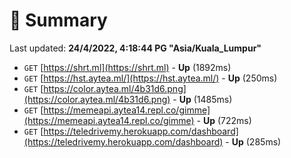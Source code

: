# 📖 Summary
Last updated: **24/4/2022, 4:18:44 PG "Asia/Kuala_Lumpur"**

- `GET` [https://shrt.ml](https://shrt.ml) - **Up** (1892ms)
- `GET` [https://hst.aytea.ml/](https://hst.aytea.ml/) - **Up** (250ms)
- `GET` [https://color.aytea.ml/4b31d6.png](https://color.aytea.ml/4b31d6.png) - **Up** (1485ms)
- `GET` [https://memeapi.aytea14.repl.co/gimme](https://memeapi.aytea14.repl.co/gimme) - **Up** (722ms)
- `GET` [https://teledrivemy.herokuapp.com/dashboard](https://teledrivemy.herokuapp.com/dashboard) - **Up** (285ms)
